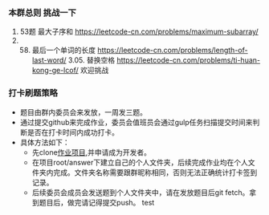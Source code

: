 ### 本群总则 挑战一下
1. 53题  最大子序和 https://leetcode-cn.com/problems/maximum-subarray/
2.  58. 最后一个单词的长度 https://leetcode-cn.com/problems/length-of-last-word/
3.05. 替换空格 https://leetcode-cn.com/problems/ti-huan-kong-ge-lcof/
欢迎挑战

### 打卡刷题策略
* 题目由群内委员会来发放，一周发三题。
* 通过提交github来完成作业，委员会值班员会通过gulp任务扫描提交时间来判断是否在打卡时间内成功打卡。  
* 具体方法如下： 
    * 先clone[作业项目](git@github.com:kaeryehaowan/code-war.git),并申请成为开发者。
    * 在项目root/answer下建立自己的个人文件夹，后续完成作业均在个人文件夹内完成。文件夹名称需要跟群昵称相同，否则无法正确统计打卡签到记录。
    * 后续委员会成员会发送题到个人文件夹中，请在发放题目后git fetch。拿到题目后，做完请记得提交push。
test
